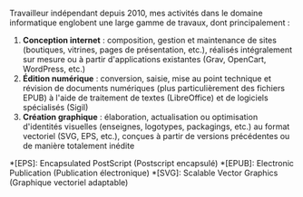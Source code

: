 Travailleur indépendant depuis 2010, mes activités dans le domaine informatique englobent une large gamme de travaux, dont principalement :

1. **Conception internet** : composition, gestion et maintenance de sites (boutiques, vitrines, pages de présentation, etc.), réalisés intégralement sur mesure ou à partir d'applications existantes (Grav, OpenCart, WordPress, etc.)
2. **Édition numérique** : conversion, saisie, mise au point technique et révision de documents numériques (plus particulièrement des fichiers EPUB) à l'aide de traitement de textes (LibreOffice) et de logiciels spécialisés (Sigil)
3. **Création graphique** : élaboration, actualisation ou optimisation d'identités visuelles (enseignes, logotypes, packagings, etc.) au format vectoriel (SVG, EPS, etc.), conçues à partir de versions précédentes ou de manière totalement inédite

*[EPS]: Encapsulated PostScript (Postscript encapsulé)
*[EPUB]: Electronic Publication (Publication électronique)
*[SVG]: Scalable Vector Graphics (Graphique vectoriel adaptable)

